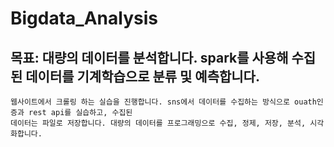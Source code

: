 # Bigdata_Analysis

##  목표: 대량의 데이터를 분석합니다. spark를 사용해 수집된 데이터를 기계학습으로 분류 및 예측합니다. 
    웹사이트에서 크롤링 하는 실습을 진행합니다. sns에서 데이터를 수집하는 방식으로 ouath인증과 rest api를 실습하고, 수집된
    데이터는 파일로 저장합니다. 대량의 데이터를 프로그래밍으로 수집, 정제, 저장, 분석, 시각화합니다. 
